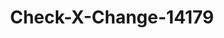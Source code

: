 ---
f_zip-code: 98383
f_state-code: WA
title: Check-X-Change-14179
f_phone: 360-698-8400
f_city-only: Silverdale
f_address: 10600 Silverdale Way Northwest Silverdale
f_location-unique-id: '14179'
slug: check-x-change-14179
updated-on: '2024-05-30T13:46:58.046Z'
created-on: '2024-05-30T13:36:59.803Z'
published-on: '2024-05-30T13:54:32.469Z'
f_city-state: cms/city/silverdale-wa.md
f_company: cms/company/check-x-change.md
f_state: cms/state/washington.md
layout: '[payday-loan].html'
tags: payday-loan
---